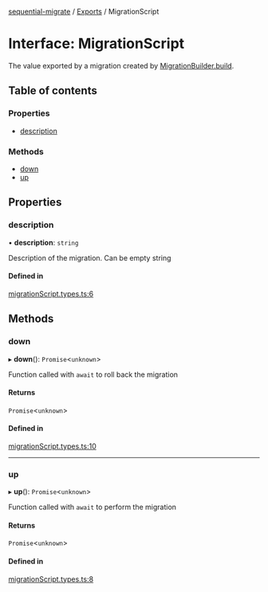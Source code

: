 [sequential-migrate](../README.md) / [Exports](../modules.md) / MigrationScript

# Interface: MigrationScript

The value exported by a migration created by [MigrationBuilder.build](MigrationBuilder.md#build).

## Table of contents

### Properties

- [description](MigrationScript.md#description)

### Methods

- [down](MigrationScript.md#down)
- [up](MigrationScript.md#up)

## Properties

### description

• **description**: `string`

Description of the migration. Can be empty string

#### Defined in

[migrationScript.types.ts:6](https://github.com/Ivo-Evans/sequential-migrate/blob/d1c17b9/src/types/migrationScript.types.ts#L6)

## Methods

### down

▸ **down**(): `Promise`<`unknown`\>

Function called with `await` to roll back the migration

#### Returns

`Promise`<`unknown`\>

#### Defined in

[migrationScript.types.ts:10](https://github.com/Ivo-Evans/sequential-migrate/blob/d1c17b9/src/types/migrationScript.types.ts#L10)

___

### up

▸ **up**(): `Promise`<`unknown`\>

Function called with `await` to perform the migration

#### Returns

`Promise`<`unknown`\>

#### Defined in

[migrationScript.types.ts:8](https://github.com/Ivo-Evans/sequential-migrate/blob/d1c17b9/src/types/migrationScript.types.ts#L8)
